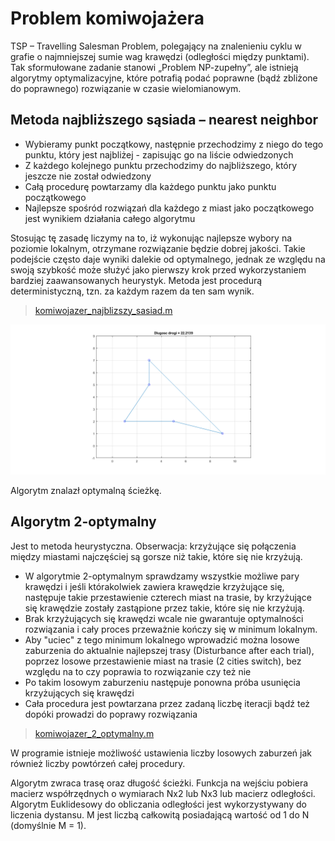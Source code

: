 # Problem komiwojażera

TSP – Travelling Salesman Problem, polegający na znalenieniu cyklu w grafie o najmniejszej sumie wag krawędzi (odległości między punktami). Tak sformułowane zadanie stanowi „Problem NP-zupełny”, ale istnieją algorytmy optymalizacyjne, które potrafią podać poprawne (bądź zbliżone do poprawnego) rozwiązanie w czasie wielomianowym.

## Metoda najbliższego sąsiada – nearest neighbor

- Wybieramy punkt początkowy, następnie przechodzimy z niego do tego punktu, który jest najbliżej - zapisując go na liście odwiedzonych
- Z każdego kolejnego punktu przechodzimy do najbliższego, który jeszcze nie został odwiedzony
- Całą procedurę powtarzamy dla każdego punktu jako punktu początkowego
- Najlepsze spośród rozwiązań dla każdego z miast jako początkowego jest wynikiem działania całego algorytmu

Stosując tę zasadę liczymy na to, iż wykonując najlepsze wybory na poziomie lokalnym, otrzymane rozwiązanie będzie dobrej jakości. Takie podejście często daje wyniki dalekie od optymalnego, jednak ze względu na swoją szybkość może służyć jako pierwszy krok przed wykorzystaniem bardziej zaawansowanych heurystyk. Metoda jest procedurą deterministyczną, tzn. za każdym razem da ten sam wynik.

> [komiwojazer_najblizszy_sasiad.m](komiwojazer_najblizszy_sasiad.m)

<img src="doc/01.png" />

Algorytm znalazł optymalną ścieżkę.

## Algorytm 2-optymalny

Jest to metoda heurystyczna. Obserwacja: krzyżujące się połączenia między miastami najczęściej są gorsze niż takie, które się nie krzyżują. 

- W algorytmie 2-optymalnym sprawdzamy wszystkie możliwe pary krawędzi i jeśli którakolwiek zawiera krawędzie krzyżujące się, następuje takie przestawienie czterech miast na trasie, by krzyżujące się krawędzie zostały zastąpione przez takie, które się nie krzyżują.
- Brak krzyżujących się krawędzi wcale nie gwarantuje optymalności rozwiązania i cały proces przeważnie kończy się w minimum lokalnym. 
- Aby "uciec" z tego minimum lokalnego wprowadzić można losowe zaburzenia do aktualnie najlepszej trasy (Disturbance after each trial), poprzez losowe przestawienie miast na trasie (2 cities switch), bez względu na to czy poprawia to rozwiązanie czy też nie
- Po takim losowym zaburzeniu następuje ponowna próba usunięcia krzyżujących się krawędzi
- Cała procedura jest powtarzana przez zadaną liczbę iteracji bądź też dopóki prowadzi do poprawy rozwiązania

> [komiwojazer_2_optymalny.m](komiwojazer_2_optymalny.m)

W programie istnieje możliwość ustawienia liczby losowych zaburzeń jak również liczby powtórzeń całej procedury. 

Algorytm zwraca trasę oraz długość ścieżki. Funkcja na wejściu pobiera macierz współrzędnych o wymiarach Nx2 lub Nx3 lub macierz odległości. Algorytm Euklidesowy do obliczania odległości jest wykorzystywany do liczenia dystansu. M jest liczbą całkowitą posiadającą wartość od 1 do N (domyślnie M = 1).